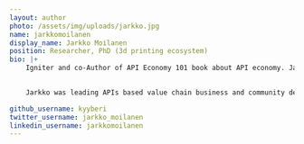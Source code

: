```yaml
---
layout: author
photo: /assets/img/uploads/jarkko.jpg
name: jarkkomoilanen
display_name: Jarkko Moilanen
position: Researcher, PhD (3d printing ecosystem)
bio: |+ 
    Igniter and co-Author of API Economy 101 book about API economy. Jarkko is leading API economy expert in Finland, experienced speaker at international events, long term API and open source community builder (API:Suomi) and passionate API Developer eXperience (APIOps) developer. <br/><br/>
    

    Jarkko was leading APIs based value chain business and community development at APInf Oy during 2017. Jarkko wrote his PhD about "<a href="https://trepo.tuni.fi/bitstream/handle/10024/101691/978-952-03-0493-5.pdf?sequence=1&isAllowed=y">Peer Production economy - revolution in design, development and manufacturing"​ (7/2017)</a>. Jarkko's years long statistical survey based research about 3D Printing community and Fabbing communities (hackerspaces,makerspaces etc) reflects his passion towards hackers, open source, open hardware and open data. 

github_username: kyyberi
twitter_username: jarkko_moilanen
linkedin_username: jarkkomoilanen
---
```


